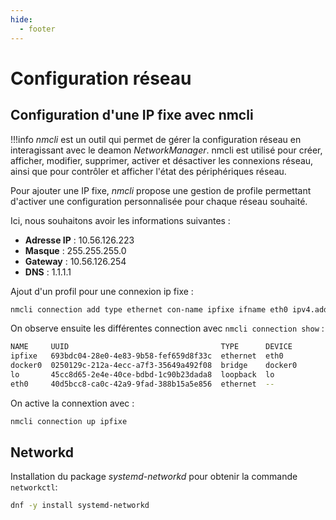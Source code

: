 ```yaml
---
hide:
  - footer
---
```


# Configuration réseau

## Configuration d'une IP fixe avec nmcli

!!!info
    *nmcli* est un outil qui permet de gérer la configuration réseau en interagissant avec le deamon *NetworkManager*. nmcli est utilisé pour créer, afficher, modifier, supprimer, activer et désactiver les connexions réseau, ainsi que pour contrôler et afficher l'état des périphériques réseau.

Pour ajouter une IP fixe, *nmcli* propose une gestion de profile permettant d'activer une configuration personnalisée pour chaque réseau souhaité.

Ici, nous souhaitons avoir les informations suivantes :

- **Adresse IP** : 10.56.126.223
- **Masque** : 255.255.255.0
- **Gateway** : 10.56.126.254
- **DNS** : 1.1.1.1


Ajout d'un profil pour une connexion ip fixe :

```bash 
nmcli connection add type ethernet con-name ipfixe ifname eth0 ipv4.addresses 10.56.126.223/24 ipv4.gateway 10.56.126.254 ipv4.dns 1.1.1.1 ipv4.method manual
```

On observe ensuite les différentes connection avec `nmcli connection show` :

```bash linenums="1"
NAME     UUID                                  TYPE      DEVICE
ipfixe   693bdc04-28e0-4e83-9b58-fef659d8f33c  ethernet  eth0
docker0  0250129c-212a-4ecc-a7f3-35649a492f08  bridge    docker0
lo       45cc8d65-2e4e-40ce-bdbd-1c90b23dada8  loopback  lo
eth0     40d5bcc8-ca0c-42a9-9fad-388b15a5e856  ethernet  --
``` 

On active la connextion avec :

```bash
nmcli connection up ipfixe
```

## Networkd

Installation du package *systemd-networkd* pour obtenir la commande `networkctl`:

```bash
dnf -y install systemd-networkd
```

